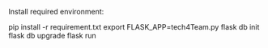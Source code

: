 Install required environment:

pip install -r requirement.txt
export FLASK_APP=tech4Team.py
flask db init
flask db upgrade
flask run